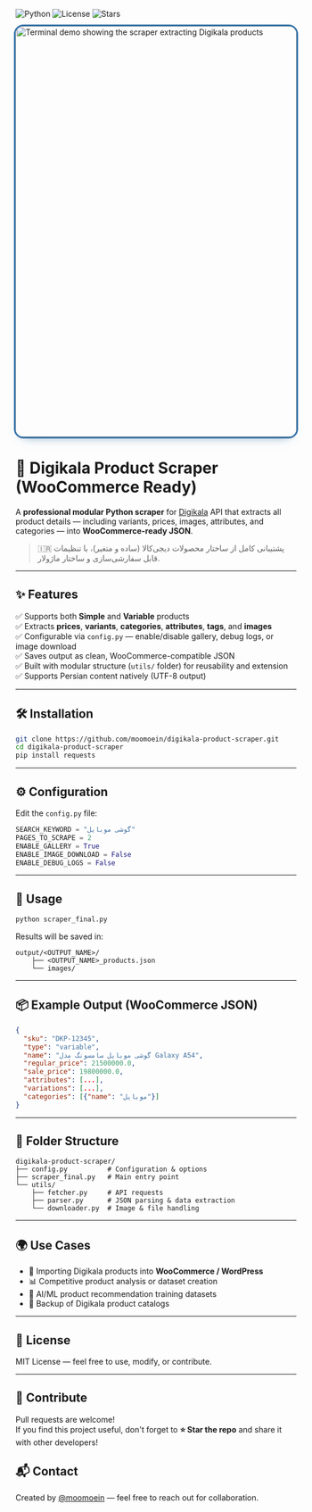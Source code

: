 ![Python](https://img.shields.io/badge/python-3.8%2B-blue) 
![License](https://img.shields.io/badge/license-MIT-green) 
![Stars](https://img.shields.io/github/stars/moomoein/digikala-product-scraper?style=social)

<div style="border-radius: 1em;overflow: hidden;display: flex;outline: 3px solid #3572a5;box-shadow: 0px 10px 20px -14px #3572a5;">
   <img width="100%" height="736" alt="Terminal demo showing the scraper extracting Digikala products" src="https://github.com/user-attachments/assets/e238cf7a-6f4e-474a-8c29-9afbf23f61dc" /> 
</div>

# 🧠 Digikala Product Scraper (WooCommerce Ready)

A **professional modular Python scraper** for [Digikala](https://www.digikala.com/) API that extracts all product details — including variants, prices, images, attributes, and categories — into **WooCommerce-ready JSON**.

> 🇮🇷 پشتیبانی کامل از ساختار محصولات دیجی‌کالا (ساده و متغیر)، با تنظیمات قابل سفارشی‌سازی و ساختار ماژولار.

---

## ✨ Features

✅ Supports both **Simple** and **Variable** products  
✅ Extracts **prices**, **variants**, **categories**, **attributes**, **tags**, and **images**  
✅ Configurable via `config.py` — enable/disable gallery, debug logs, or image download  
✅ Saves output as clean, WooCommerce-compatible JSON  
✅ Built with modular structure (`utils/` folder) for reusability and extension  
✅ Supports Persian content natively (UTF-8 output)


---

## 🛠️ Installation

```bash
git clone https://github.com/moomoein/digikala-product-scraper.git
cd digikala-product-scraper
pip install requests
````

---

## ⚙️ Configuration

Edit the `config.py` file:

```python
SEARCH_KEYWORD = "گوشی موبایل"
PAGES_TO_SCRAPE = 2
ENABLE_GALLERY = True
ENABLE_IMAGE_DOWNLOAD = False
ENABLE_DEBUG_LOGS = False
```

---

## 🚀 Usage

```bash
python scraper_final.py
```

Results will be saved in:

```
output/<OUTPUT_NAME>/
    ├── <OUTPUT_NAME>_products.json
    └── images/
```

---

## 📦 Example Output (WooCommerce JSON)

```json
{
  "sku": "DKP-12345",
  "type": "variable",
  "name": "گوشی موبایل سامسونگ مدل Galaxy A54",
  "regular_price": 21500000.0,
  "sale_price": 19800000.0,
  "attributes": [...],
  "variations": [...],
  "categories": [{"name": "موبایل"}]
}
```

---

## 🧩 Folder Structure

```
digikala-product-scraper/
├── config.py          # Configuration & options
├── scraper_final.py   # Main entry point
└── utils/
    ├── fetcher.py     # API requests
    ├── parser.py      # JSON parsing & data extraction
    └── downloader.py  # Image & file handling
```

---

## 🌍 Use Cases

* 🔄 Importing Digikala products into **WooCommerce / WordPress**
* 📊 Competitive product analysis or dataset creation
* 🧠 AI/ML product recommendation training datasets
* 💾 Backup of Digikala product catalogs

---

## 📜 License

MIT License — feel free to use, modify, or contribute.

---

## 🤝 Contribute
Pull requests are welcome!  
If you find this project useful, don't forget to **⭐ Star the repo** and share it with other developers!

## 📬 Contact
Created by [@moomoein](https://github.com/moomoein) — feel free to reach out for collaboration.

